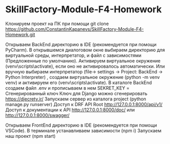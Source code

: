 # SkillFactory-Module-F4-Homework
Клонируем проект на ПК при помощи git clone https://github.com/ConstantinKapanevs/SkillFactory-Module-F4-Homework.git

Открываем BackEnd директорию в IDE (рекомендуется при помощи PyCharm).
В открывшемся диалоговом окне выбираем директорию для виртуальной среды, интерпретатор, и файл с зависимостями (Предложенные по умолчанию).
Активируем виртуальное окружение (venv\scripts\activate), если оно не активировалось автоматически.
Или вручную выбираем интерпретатор (file-> settings -> Project: BackEnd -> Python Interpreter) ,
создаем виртуальное окружение (python -m venv venv) и активируем его (venv\scripts\activate).
В каталоге BackEnd создаем файл .env и прописываем в нем SEKRET_KEY = Сгенерированный ключ
Ключ для Django можно сгенерировать https://djecrety.ir/
Запускаем сервер из каталога project (python manage.py runserver)
Доступ к DRF API Root http://127.0.0.1:8000/api/v1/
Доступ к документации к API http://127.0.0.1:8000/doc/ или http://127.0.0.1:8000/swagger/

Открываем FrontEnd директорию в IDE (рекомендуется при помощи VSCode).
В терминале устанавливаем зависимости (npm i)
Запускаем наш проект (npm start)
